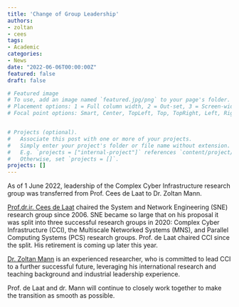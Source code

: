 ```yaml
---
title: 'Change of Group Leadership'
authors:
- zoltan
- cees
tags:
- Academic
categories:
- News
date: "2022-06-06T00:00:00Z"
featured: false
draft: false

# Featured image
# To use, add an image named `featured.jpg/png` to your page's folder.
# Placement options: 1 = Full column width, 2 = Out-set, 3 = Screen-width
# Focal point options: Smart, Center, TopLeft, Top, TopRight, Left, Right, BottomLeft, Bottom, BottomRight


# Projects (optional).
#   Associate this post with one or more of your projects.
#   Simply enter your project's folder or file name without extension.
#   E.g. `projects = ["internal-project"]` references `content/project/deep-learning/index.md`.
#   Otherwise, set `projects = []`.
projects: []
---
```


As of 1 June 2022, leadership of the Complex Cyber Infrastructure research group was transferred from Prof. Cees de Laat to Dr. Zoltan Mann.

[Prof.dr.ir. Cees de Laat](https://cci-research.nl/author/cees-de-laat/) chaired the System and Network Engineering (SNE) research group since 2006. SNE became so large that on his proposal it was split into three successful research groups in 2020: Complex Cyber Infrastructure (CCI), the Multiscale Networked Systems (MNS), and Parallel Computing Systems (PCS) research groups. Prof. de Laat chaired CCI since the split. His retirement is coming up later this year.

[Dr. Zoltan Mann]() is an experienced researcher, who is committed to lead CCI to a further successful future, leveraging his international research and teaching background and industrial leadership experience.


Prof. de Laat and dr. Mann will continue to closely work together to make the transition as smooth as possible.

